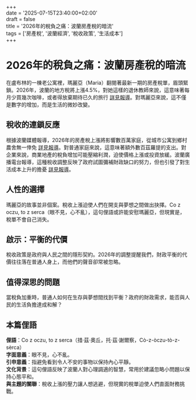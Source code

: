 +++  
date = '2025-07-15T23:40:00+02:00'  
draft = false  
title = '2026年的稅負之痛：波蘭房產稅的暗流'  
tags = ['房產稅', '波蘭經濟', '稅收政策', '生活成本']  
+++

# 2026年的稅負之痛：波蘭房產稅的暗流

在盧布林的一棟老公寓裡，瑪麗亞（Maria）翻閱著最新一期的房產稅單，眉頭緊鎖。2026年，波蘭的地方稅將上漲4.5%，對她這樣的退休教師來說，這意味著每月少買幾次咖啡，或者得放棄期待已久的旅行 [詳見報導](https://www.msn.com/pl-pl/finanse/najpopularniejsze-artykuly/w-2026-r-b%C4%99dzie-podwy%C5%BCka-podatku-za-domy-i-mieszkania-wyliczyli%C5%9Bmy-o-ile/ar-AA1IDSz2)。對瑪麗亞來說，這不僅是數字的增加，而是生活的微妙改變。

## 稅收的連鎖反應

根據波蘭媒體報導，2026年的房產稅上漲將影響數百萬家庭，從城市公寓到鄉村農舍無一倖免 [詳見報導](https://businessinsider.com.pl/prawo/podatki/jaki-podatek-za-domy-i-mieszkania-znamy-stawki-na-2026-r/646zg64)。對普通家庭來說，這意味著額外數百茲羅提的支出。對企業來說，商業地產的稅負增加可能壓縮利潤，迫使價格上漲或投資放緩。波蘭廣播電台報導，這種稅收調整反映了政府試圖彌補財政缺口的努力，但也引發了對生活成本上升的擔憂 [詳見報導](https://polskieradio24.pl/artykul/3551541,podatki-w-gore-o-45percent-sprawdz-ile-wiecej-zaplacisz-za-mieszkanie-psa-i-auto-w-2026-roku)。

## 人性的選擇

瑪麗亞的故事並非個案。稅收上漲迫使人們在開支與夢想之間做出抉擇。Co z oczu, to z serca（眼不見，心不亂），這句俚語或許能安慰瑪麗亞，但現實是，稅單不會自己消失。

## 啟示：平衡的代價

稅收政策是政府與人民之間的隱形契約。2026年的調整提醒我們，財政平衡的代價往往落在普通人身上，而他們的聲音卻常被忽略。

## 值得深思的問題

當稅負加重時，普通人如何在生存與夢想間找到平衡？政府的財政需求，能否與人民的生活負擔達成和解？

## 本篇俚語

**俚語**：Co z oczu, to z serca（措·茲·奧丘，托·茲·謝爾察，Cò-z-òczu-tò-z-sèrca）  
**字面意義**：眼不見，心不亂。  
**引申意義**：指避免看到令人不安的事物以保持內心平靜。  
**文化背景**：這句俚語反映了波蘭人對心理調適的智慧，常用於建議忽略小問題以保持心態平和。  
**與主題的關聯**：稅收上漲的壓力讓人想逃避，但現實的稅單迫使人們直面財務挑戰。